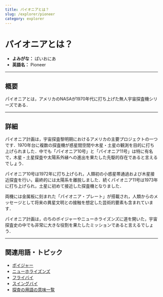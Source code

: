 ```yaml
---
title: パイオニアとは？
slug: /explorer/pioneer
category: explorer
---
```


# パイオニアとは？

- **よみがな：** ぱいおにあ  
- **英語名：** Pioneer  

---

## 概要

パイオニアとは，アメリカのNASAが1970年代に打ち上げた無人宇宙探査機シリーズである．

---

## 詳細
パイオニア計画は，宇宙探査黎明期におけるアメリカの主要プロジェクトの一つです．1970年台に複数の探査機が惑星間空間や木星・土星の観測を目的に打ち上げられました．中でも「パイオニア10号」と「パイオニア11号」は特に有名で，木星・土星探査や太陽系外縁への進出を果たした先駆的存在であると言えるでしょう．

パイオニア10号は1972年に打ち上げられ，人類初の小惑星帯通過および木星接近探査を行い，最終的には太陽系を離脱しました．続くパイオニア11号は1973年に打ち上げられ，土星に初めて接近した探査機となりました．

両機には金属板に刻まれた「パイオニア・プレート」が搭載され，人類からのメッセージとして将来の異星文明との接触を想定した芸術的要素も含まれています．

パイオニア計画は，のちのボイジャーやニューホライズンズに道を開いた，宇宙探査史の中でも非常に大きな役割を果たしたミッションであると言えるでしょう．

---

## 関連用語・トピック

- [ボイジャー](/docs/explorer/voyager)
- [ニューホライズンズ](/docs/explorer/new-horizons)
- [フライバイ](/docs/explorer/flyby)
- [スイングバイ](/docs/explorer/swingby)
- [探査の用語の意味一覧](/docs/category/explorer)
